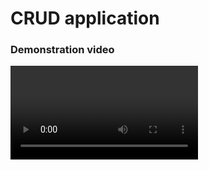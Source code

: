 <h1>CRUD application</h1>
<h3>Demonstration video</h3>
<video src="https://github.com/ELMASOUDIHamza/fullstack-app/assets/102604544/85fb9d57-6c1e-4c22-a8d9-683810cb83da" controls autoplay />
  <video autoplay controls>
    <source src="https://github.com/ELMASOUDIHamza/fullstack-app/assets/102604544/85fb9d57-6c1e-4c22-a8d9-683810cb83da"
        type="video/mp4">
  </video>
<h3>Frontend structure code</h3>
<img src=captures/frontend/structure_code.PNG />
<h3>Backend structure code</h3>
<img src=captures/backend/structure_code.PNG />






